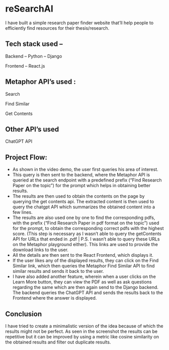 # reSearchAI

I have built a simple research paper finder website that’ll help people to efficiently find resources for their thesis/research.

## Tech stack used –

Backend – Python – Django

Frontend – React.js

## Metaphor API’s used :
Search

Find Similar

Get Contents

## Other API’s used

ChatGPT API

## Project Flow:
*	As shown in the video demo, the user first queries his area of interest.
*	This query is then sent to the backend, where the Metaphor API is queried at the search endpoint with a predefined prefix (“Find Research Paper on the topic”) for the prompt  which helps in obtaining better results.
*	The results are then used to obtain the contents on the page by querying the get contents api. The extracted content is then used to query the chatgpt API which summarizes the obtained content into a few lines.
*	The results are also used one by one to find the corresponding pdfs, with the prefix (“Find Research Paper in pdf format on the topic”) used for the prompt, to obtain the corresponding correct pdfs with the highest score. (This step is necessary as I wasn’t able to query the getContents API for URLs that ended in .pdf | P.S. I wasn’t able to query these URLs on the Metaphor playground either). This links are used to provide the download links to the user.
*	All the details are then sent to the React Frontend, which displays it.
*	If the user likes any of the displayed results, they can click on the Find Similar link, which then queries the Metaphor Find Similar API to find similar results and sends it back to the user.
*	I have also added another feature, wherein when a user clicks on the Learn More button, they can view the PDF as well as ask questions regarding the same which are then again send to the Django backend. The backend queries the ChatGPT API and sends the results back to the Frontend where the answer is displayed.
 

## Conclusion
I have tried to create a minimalistic version of the idea because of which the results might not be perfect. As seen in the screenshot the results can be repetitive but it can be improved by using a metric like cosine similarity on the obtained results and filter out duplicate results. 

